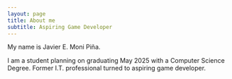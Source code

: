 ```yaml
---
layout: page
title: About me
subtitle: Aspiring Game Developer
---
```


My name is Javier E. Moni Piña.

I am a student planning on graduating May 2025 with a Computer Science Degree.
Former I.T. professional turned to aspiring game developer.
